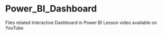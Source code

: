 # Power_BI_Dashboard
Files related Interactive Dashboard in Power BI Lesson video available on YouTube

